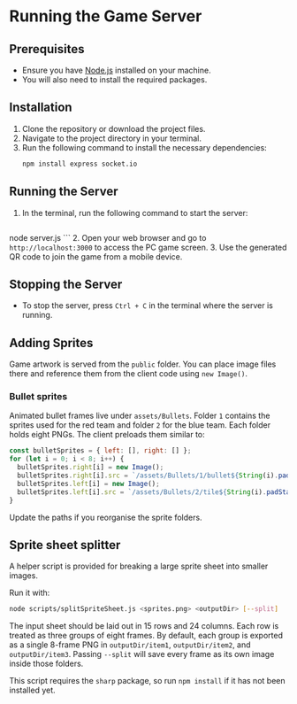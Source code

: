 ###

# Running the Game Server

## Prerequisites
- Ensure you have [Node.js](https://nodejs.org/) installed on your machine.
- You will also need to install the required packages.

## Installation
1. Clone the repository or download the project files.
2. Navigate to the project directory in your terminal.
3. Run the following command to install the necessary dependencies:
   ```bash
   npm install express socket.io
   ```

## Running the Server
1. In the terminal, run the following command to start the server:
   ```bash
 node server.js
    ```
2. Open your web browser and go to `http://localhost:3000` to access the PC game screen.
3. Use the generated QR code to join the game from a mobile device.

## Stopping the Server
- To stop the server, press `Ctrl + C` in the terminal where the server is running.

## Adding Sprites

Game artwork is served from the `public` folder. You can place image files there
and reference them from the client code using `new Image()`.

### Bullet sprites

Animated bullet frames live under `assets/Bullets`. Folder `1` contains the
sprites used for the red team and folder `2` for the blue team. Each folder holds
eight PNGs. The client preloads them similar to:

```javascript
const bulletSprites = { left: [], right: [] };
for (let i = 0; i < 8; i++) {
  bulletSprites.right[i] = new Image();
  bulletSprites.right[i].src = `/assets/Bullets/1/bullet${String(i).padStart(3, '0')}.png`;
  bulletSprites.left[i] = new Image();
  bulletSprites.left[i].src = `/assets/Bullets/2/tile${String(i).padStart(3, '0')}.png`;
}
```

Update the paths if you reorganise the sprite folders.

## Sprite sheet splitter

A helper script is provided for breaking a large sprite sheet into smaller images.

Run it with:

```bash
node scripts/splitSpriteSheet.js <sprites.png> <outputDir> [--split]
```

The input sheet should be laid out in 15 rows and 24 columns. Each row is treated
as three groups of eight frames. By default, each group is exported as a single
8-frame PNG in `outputDir/item1`, `outputDir/item2`, and `outputDir/item3`.
Passing `--split` will save every frame as its own image inside those folders.

This script requires the `sharp` package, so run `npm install` if it has not been
installed yet.
